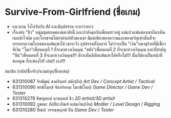 
# Survive-From-Girlfriend (ชื่อเกม)
   - แนวเกม
   วิ่งไล่จับกับ AI และมีอุปสรรค ระหว่างทาง
   - เรื่องย่อ
   "ชิว" หนุ่มสุดฮอดของมหาลัยนี้ และกำลังคุยกับเพื่อนสาวอยู่ แต่แล้วแฟนของเขาก็มาเห็น เธอเข้าใจผิด และโกรธจนไม่สาคำแก้ตัวของเขา
   มีแต่เพียงของหวานและของขวัญเท่านั้นที่จะ บรรเทาความโกรธของแฟนเขาได้ 
   เขาระวัง อุปสรรคทั้งหลาย ไม่ว่าจะเป็น "เงิน"หมาดุร้ายที่มีเขี้ยวสีเงิน "โมก"เพื่อนคนที่ 1 ที่จะมาทวงเงินคุณ "สตัง"เพื่อนคนที่ 2 ที่จะมาทวงเงินคุณ และที่สำคัญ "ปัน"เพื่อนคนที่ 3 ที่จะมาทวงเงินคุณ!!!
   ตังจะคืนดีกับแฟนเขาได้หรือไม่!!! นั้นก็ต้องเป็นหน้าที่ของคุณ ที่จะต้องไป! เล่น!! เอง!!!
   
สมาชิก (รหัส/ชื่อจริง/นามสกุล/ชื่ออเล่น)
 - 631310087	จิรพัฒน์ สงครินทร์     สตัง(ตัง)        *Art Dev / Concept Artist / Tactical*
 - 631310090	พรพิโมกข์ จันทร์หอม   โมกข์(โมก)      *Game Director / Game Dev / Tester*
 - 631310276	ชิษณุพงศ์ นาคนนท์    ชิว             *2D artisit/3D artisit*
 - 631310092	ภูษณะ กัลปิยะภัณฑ์    แผ่นเงิน(เงิน)    *Modler / Level Design / Rigging*
 - 631310280	ปัณฑ์ วรรณพฤกษ์     ปัน             *Game Dev / Tester*

